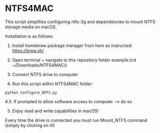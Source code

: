 # NTFS4MAC
This script simplifies configuring ntfs-3g and dependencies to mount NTFS storage media on macOS.

Installation is as follows:

1. Install homebrew package manager from here as instructed: https://brew.sh/

2. Open terminal + navigate to this repository folder example:(cd ~/Downloads/NTFS4MAC/)

3. Connect NTFS drive to computer

4. Run this script within NTFS4MAC folder:  

```
python Configure_NTFS.py
```

4.5. If prompted to allow software access to computer --> do so

5. Enjoy read and write capabilities in macOS!

Every time the drive is connected you must run Mount_NTFS.command (simply by clicking on it!)
